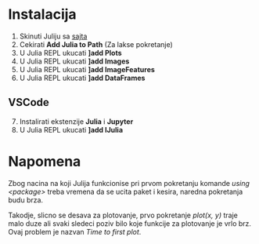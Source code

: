 # Instalacija

1. Skinuti Juliju sa [sajta](https://julialang.org/downloads/) 
2. Cekirati __Add Julia to Path__ (Za lakse pokretanje)
3. U Julia REPL ukucati __]add Plots__
4. U Julia REPL ukucati __]add Images__
5. U Julia REPL ukucati __]add ImageFeatures__
6. U Julia REPL ukucati __]add DataFrames__


## VSCode
7. Instalirati ekstenzije __Julia__ i __Jupyter__
8. U Julia REPL ukucati __]add IJulia__


# Napomena

Zbog nacina na koji Julija funkcionise pri prvom pokretanju komande _using <package\>_ treba vremena da se ucita paket i kesira, naredna pokretanja budu brza.

Takodje, slicno se desava za plotovanje, prvo pokretanje _plot(x, y)_ traje malo duze ali svaki sledeci poziv bilo koje funkcije za plotovanje je vrlo brz. Ovaj problem je nazvan _Time to first plot_.